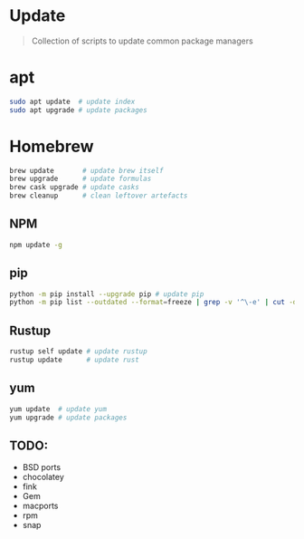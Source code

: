 # Update

> Collection of scripts to update common package managers

# apt

```sh
sudo apt update  # update index
sudo apt upgrade # update packages
```

# Homebrew

```sh
brew update       # update brew itself
brew upgrade      # update formulas
brew cask upgrade # update casks
brew cleanup      # clean leftover artefacts
```

## NPM

```sh
npm update -g
```

## pip

```sh
python -m pip install --upgrade pip # update pip
python -m pip list --outdated --format=freeze | grep -v '^\-e' | cut -d '=' -f '1' | xargs -n1 pip install --upgrade # update packages
```

## Rustup

```sh
rustup self update # update rustup
rustup update      # update rust
```

## yum

```sh
yum update  # update yum
yum upgrade # update packages
```

## TODO:

- BSD ports
- chocolatey
- fink
- Gem
- macports
- rpm
- snap
